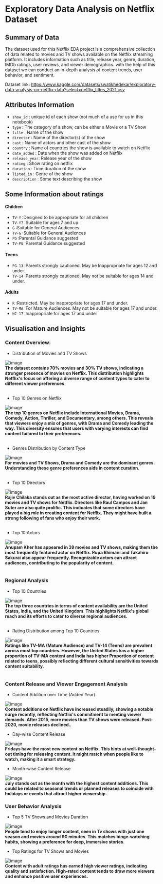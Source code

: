 # Exploratory Data Analysis on Netflix Dataset

## Summary of Data
The dataset used for this Netflix EDA project is a comprehensive collection of data related to movies and TV shows available on the Netflix streaming platform. It includes information such as title, release year, genre, duration, IMDb ratings, user reviews, and viewer demographics. with the help of this dataset we can conduct an in-depth analysis of content trends, user behavior, and sentiment.

Dataset link: https://www.kaggle.com/datasets/swatikhedekar/exploratory-data-analysis-on-netflix-data?select=netflix_titles_2021.csv

## Attributes Information

- `show_id`     : unique id of each show (not much of a use for us in this notebook)
- `type`        : The category of a show, can be either a Movie or a TV Show
- `title`       : Name of the show
- `director`    : Name of the director(s) of the show
- `cast`        : Name of actors and other cast of the show
- `country`     : Name of countries the show is available to watch on Netflix
- `date_added`  : Date when the show was added on Netflix
- `release_year`: Release year of the show
- `rating`      : Show rating on netflix
- `duration`    : Time duration of the show
- `listed_in`   : Genre of the show
- `description` : Some text describing the show

## Some Information about ratings
#### Children
- `TV-Y`  :Designed to be appropriate for all children
- `TV-Y7` :Suitable for ages 7 and up
- `G`     :Suitable for General Audiences
- `TV-G`  :Suitable for General Audiences
- `PG`    :Parental Guidance suggested
- `TV-PG` :Parental Guidance suggested

#### Teens
- `PG-13` :Parents strongly cautioned. May be Inappropriate for ages 12 and under.
- `TV-14` :Parents strongly cautioned. May not be suitable for ages 14 and under.

#### Adults
- `R`     :Restricted. May be inappropriate for ages 17 and under.
- `TV-MA` :For Mature Audiences. May not be suitable for ages 17 and under.
- `NC-17` :Inappropriate for ages 17 and under


## Visualisation and Insights
### Content Overview:
- Distribution of Movies and TV Shows <br>

![image](https://github.com/Anshu3721/Netflix-Data-Analysis-In-Depth/blob/main/movies%20and%20tv%20shows.png)<br>
**The dataset contains 70% movies and 30% TV shows, indicating a stronger presence of movies on Netflix. This distribution highlights Netflix's focus on offering a diverse range of content types to cater to different viewer preferences.**<br>
<br>

- Top 10 Genres on Netflix <br>

![image](https://github.com/Anshu3721/Netflix-Data-Analysis-In-Depth/blob/main/top%2010%20genres.png)<br>
**The top 10 genres on Netflix include International Movies, Drama, Comedy, Action, Thriller, and Documentary, among others. This reveals that viewers enjoy a mix of genres, with Drama and Comedy leading the way. This diversity ensures that users with varying interests can find content tailored to their preferences.**<br>
<br>

- Genres Distribution by Content Type <br>

![image](https://github.com/Anshu3721/Netflix-Data-Analysis-In-Depth/blob/main/genres%20distribution%20of%20moves%20and%20tv%20shows.png)<br>
**For movies and TV Shows, Drama and Comedy are the dominant genres. Understanding these genre preferences aids in content curation.**<br>
<br>

- Top 10 Directors <br>

![image](https://github.com/Anshu3721/Netflix-Data-Analysis-In-Depth/blob/main/Top%2010%20directors.png)<br>
**Rajiv Chilaka stands out as the most active director, having worked on 19 movies and TV shows for Netflix. Directors like Raul Campos and Jan Suter are also quite prolific. This indicates that some directors have played a big role in creating content for Netflix. They might have built a strong following of fans who enjoy their work.**<br>
<br>

- Top 10 Actors <br>

![image](https://github.com/Anshu3721/Netflix-Data-Analysis-In-Depth/blob/main/Top%2010%20actors.png)<br>
**Anupam Kher has appeared in 39 movies and TV shows, making them the most frequently featured actor on Netflix. Rupa Bhimani and Takahiro Sakurai also appear frequently. Recognizable actors can attract audiences, contributing to the popularity of content.**<br>
<br>

### Regional Analysis
- Top 10 Countries <br>

![image](https://github.com/Anshu3721/Netflix-Data-Analysis-In-Depth/blob/main/Top%2010%20Countries.png)<br>
**The top three countries in terms of content availability are the United States, India, and the United Kingdom. This highlights Netflix's global reach and its efforts to cater to diverse regional audiences.**<br>
<br>

- Rating Distribution among Top 10 Countries <br>

![image](https://github.com/Anshu3721/Netflix-Data-Analysis-In-Depth/blob/main/rating%20vs%20countries.png)<br>
**Ratings like TV-MA (Mature Audience) and TV-14 (Teens) are prevalent across most top countries. However, the United States has a higher proportion of TV-MA content and India has higher Proportion of content related to teens, possibly reflecting different cultural sensitivities towards content suitability.**<br>
<br>

### Content Release and Viewer Engagement Analysis
- Content Addition over Time (Added Year) <br>

![image](https://github.com/Anshu3721/Netflix-Data-Analysis-In-Depth/blob/main/movies%20and%20tv%20shows%20w.r.t%20added_year.png)<br>
**Content additions on Netflix have increased steadily, showing a notable surge recently, reflecting Netflix's commitment to meeting viewer demands. After 2015, more movies than TV shows were released. Post-2020, movie releases declined..**
<br>

- Day-wise Content Release <br>

![image](https://github.com/Anshu3721/Netflix-Data-Analysis-In-Depth/blob/main/day%20wise%20content.png)<br>
**Fridays have the most new content on Netflix. This hints at well-thought-out timing for releasing content. It might match when people like to watch, making it a smart strategy.**
<br>

- Month-wise Content Release <br>

![image](https://github.com/Anshu3721/Netflix-Data-Analysis-In-Depth/blob/main/month%20wise%20content.png)<br>
**July stands out as the month with the highest content additions. This could be related to seasonal trends or planned releases to coincide with holidays or events that attract higher viewership.**
<br>

###  User Behavior Analysis
- Top 5 TV Shows and Movies Duration <br>

![image](https://github.com/Anshu3721/Netflix-Data-Analysis-In-Depth/blob/main/top%205%20movies%20%26%20tv%20shows%20by%20duration.png)<br>
**People tend to enjoy longer content, seen in Tv shows with just one season and movies around 90 minutes. This matches binge-watching habits, showing a preference for deep, immersive stories.**
<br>

- Top Ratings for TV Shows and Movies <br>

![image](https://github.com/Anshu3721/Netflix-Data-Analysis-In-Depth/blob/main/top%205%20movies%20%26%20tv%20shows%20by%20ratinhg.png)<br>
**Content with adult ratings has earned high viewer ratings, indicating quality and satisfaction. High-rated content tends to draw more viewers and enhance positive user experiences.**
<br>
